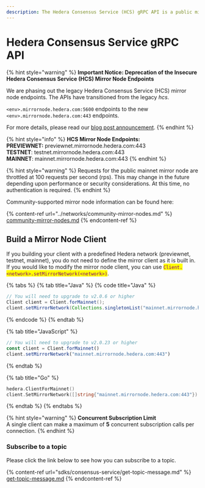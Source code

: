 ```yaml
---
description: The Hedera Consensus Service (HCS) gRPC API is a public mirror node managed by Hedera. It offers the ability to subscribe to HCS topics and receive messages for the topic subscribed.
---
```


# Hedera Consensus Service gRPC API

{% hint style="warning" %}
**Important Notice: Deprecation of the Insecure Hedera Consensus Service (HCS) Mirror Node Endpoints**

We are phasing out the legacy Hedera Consensus Service (HCS) mirror node endpoints. The APIs have transitioned from the legacy _hcs_.

`<env>.mirrornode.hedera.com:5600` endpoints to the new `<env>.mirrornode.hedera.com:443` endpoints.

For more details, please read our [blog post announcement](https://hedera.com/blog/deprecation-of-the-insecure-hedera-consensus-service-hcs-mirror-node-endpoints).
{% endhint %}

{% hint style="info" %}
**HCS Mirror Node Endpoints:**\
**PREVIEWNET:** previewnet.mirrornode.hedera.com:443\
**TESTNET**: testnet.mirrornode.hedera.com:443\
**MAINNET**: mainnet.mirrornode.hedera.com:443
{% endhint %}

{% hint style="warning" %}
Requests for the public mainnet mirror node are throttled at 100 requests per second (rps). This may change in the future depending upon performance or security considerations. At this time, no authentication is required.
{% endhint %}

Community-supported mirror node information can be found here:

{% content-ref url="../networks/community-mirror-nodes.md" %}
[community-mirror-nodes.md](../networks/community-mirror-nodes.md)
{% endcontent-ref %}

## Build a Mirror Node Client

If you building your client with a predefined Hedera network (previewnet, testnet, mainnet), you do not need to define the mirror client as it is built in. If you would like to modify the mirror node client, you can use <mark style="color:purple;">`Client.<network>.setMirrorNetwork(<network>)`</mark>.

{% tabs %}
{% tab title="Java" %}
{% code title="Java" %}

```java
// You will need to upgrade to v2.0.6 or higher
Client client = Client.forMainnet();
client.setMirrorNetwork(Collections.singletonList("mainnet.mirrornode.hedera.com:443"))
```

{% endcode %}
{% endtab %}

{% tab title="JavaScript" %}

```javascript
// You will need to upgrade to v2.0.23 or higher
const client = Client.forMainnet()
client.setMirrorNetwork("mainnet.mirrornode.hedera.com:443")
```

{% endtab %}

{% tab title="Go" %}

```go
hedera.ClientForMainnet()
client.SetMirrorNetwork([]string{"mainnet.mirrornode.hedera.com:443"})
```

{% endtab %}
{% endtabs %}

{% hint style="warning" %}
**Concurrent Subscription Limit**\
A single client can make a maximum of **5** concurrent subscription calls per connection.
{% endhint %}

### Subscribe to a topic

Please click the link below to see how you can subscribe to a topic.

{% content-ref url="sdks/consensus-service/get-topic-message.md" %}
[get-topic-message.md](sdks/consensus-service/get-topic-message.md)
{% endcontent-ref %}
